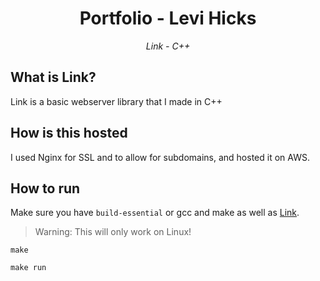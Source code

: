 <h1 align="center">Portfolio - Levi Hicks</h1>
<div align="center">
   <i>Link - C++</i>
</div>

## What is Link?
Link is a basic webserver library that I made in C++

## How is this hosted
I used Nginx for SSL and to allow for subdomains, and hosted it on AWS.

## How to run
Make sure you have `build-essential` or gcc and make as well as [Link](https://github.com/N11Software/Link).
> Warning: This will only work on Linux!
```shell
make
```
```shell
make run
```
